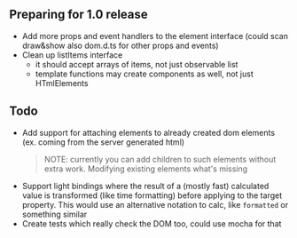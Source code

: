## Preparing for 1.0 release
- Add more props and event handlers to the element interface (could scan draw&show also dom.d.ts for other props and events)
- Clean up listItems interface
  - it should accept arrays of items, not just observable list
  - template functions may create components as well, not just HTmlElements

## Todo
- Add support for attaching elements to already created dom elements (ex. coming from the server generated html)
  > NOTE: currently you can add children to such elements without extra work. Modifying existing elements what's missing 
- Support light bindings where the result of a (mostly fast) calculated value is transformed (like time formatting) before applying
  to the target property. This would use an alternative notation to calc, like `formatted` or something similar 
- Create tests which really check the DOM too, could use mocha for that